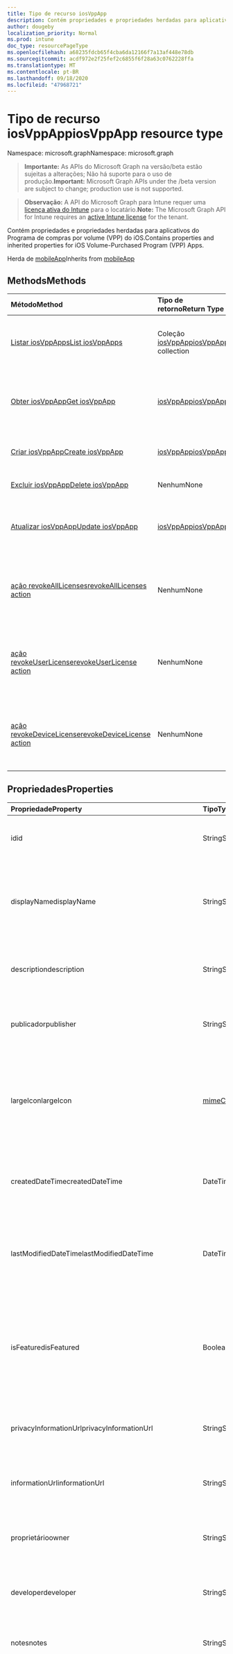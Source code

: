 ```yaml
---
title: Tipo de recurso iosVppApp
description: Contém propriedades e propriedades herdadas para aplicativos do Programa de compras por volume (VPP) do iOS.
author: dougeby
localization_priority: Normal
ms.prod: intune
doc_type: resourcePageType
ms.openlocfilehash: a68235fdcb65f4cba6da12166f7a13af448e78db
ms.sourcegitcommit: acdf972e2f25fef2c6855f6f28a63c0762228ffa
ms.translationtype: MT
ms.contentlocale: pt-BR
ms.lasthandoff: 09/18/2020
ms.locfileid: "47968721"
---
```

# <a name="iosvppapp-resource-type"></a><span data-ttu-id="dc83d-103">Tipo de recurso iosVppApp</span><span class="sxs-lookup"><span data-stu-id="dc83d-103">iosVppApp resource type</span></span>

<span data-ttu-id="dc83d-104">Namespace: microsoft.graph</span><span class="sxs-lookup"><span data-stu-id="dc83d-104">Namespace: microsoft.graph</span></span>

> <span data-ttu-id="dc83d-105">**Importante:** As APIs do Microsoft Graph na versão/beta estão sujeitas a alterações; Não há suporte para o uso de produção.</span><span class="sxs-lookup"><span data-stu-id="dc83d-105">**Important:** Microsoft Graph APIs under the /beta version are subject to change; production use is not supported.</span></span>

> <span data-ttu-id="dc83d-106">**Observação:** A API do Microsoft Graph para Intune requer uma [licença ativa do Intune](https://go.microsoft.com/fwlink/?linkid=839381) para o locatário.</span><span class="sxs-lookup"><span data-stu-id="dc83d-106">**Note:** The Microsoft Graph API for Intune requires an [active Intune license](https://go.microsoft.com/fwlink/?linkid=839381) for the tenant.</span></span>

<span data-ttu-id="dc83d-107">Contém propriedades e propriedades herdadas para aplicativos do Programa de compras por volume (VPP) do iOS.</span><span class="sxs-lookup"><span data-stu-id="dc83d-107">Contains properties and inherited properties for iOS Volume-Purchased Program (VPP) Apps.</span></span>


<span data-ttu-id="dc83d-108">Herda de [mobileApp](../resources/intune-shared-mobileapp.md)</span><span class="sxs-lookup"><span data-stu-id="dc83d-108">Inherits from [mobileApp](../resources/intune-shared-mobileapp.md)</span></span>

## <a name="methods"></a><span data-ttu-id="dc83d-109">Methods</span><span class="sxs-lookup"><span data-stu-id="dc83d-109">Methods</span></span>
|<span data-ttu-id="dc83d-110">Método</span><span class="sxs-lookup"><span data-stu-id="dc83d-110">Method</span></span>|<span data-ttu-id="dc83d-111">Tipo de retorno</span><span class="sxs-lookup"><span data-stu-id="dc83d-111">Return Type</span></span>|<span data-ttu-id="dc83d-112">Descrição</span><span class="sxs-lookup"><span data-stu-id="dc83d-112">Description</span></span>|
|:---|:---|:---|
|[<span data-ttu-id="dc83d-113">Listar iosVppApps</span><span class="sxs-lookup"><span data-stu-id="dc83d-113">List iosVppApps</span></span>](../api/intune-apps-iosvppapp-list.md)|<span data-ttu-id="dc83d-114">Coleção [iosVppApp](../resources/intune-apps-iosvppapp.md)</span><span class="sxs-lookup"><span data-stu-id="dc83d-114">[iosVppApp](../resources/intune-apps-iosvppapp.md) collection</span></span>|<span data-ttu-id="dc83d-115">Lista propriedades e relações dos objetos [iosVppApp](../resources/intune-apps-iosvppapp.md).</span><span class="sxs-lookup"><span data-stu-id="dc83d-115">List properties and relationships of the [iosVppApp](../resources/intune-apps-iosvppapp.md) objects.</span></span>|
|[<span data-ttu-id="dc83d-116">Obter iosVppApp</span><span class="sxs-lookup"><span data-stu-id="dc83d-116">Get iosVppApp</span></span>](../api/intune-apps-iosvppapp-get.md)|[<span data-ttu-id="dc83d-117">iosVppApp</span><span class="sxs-lookup"><span data-stu-id="dc83d-117">iosVppApp</span></span>](../resources/intune-apps-iosvppapp.md)|<span data-ttu-id="dc83d-118">Propriedades de leitura e relações do objeto [iosVppApp](../resources/intune-apps-iosvppapp.md).</span><span class="sxs-lookup"><span data-stu-id="dc83d-118">Read properties and relationships of the [iosVppApp](../resources/intune-apps-iosvppapp.md) object.</span></span>|
|[<span data-ttu-id="dc83d-119">Criar iosVppApp</span><span class="sxs-lookup"><span data-stu-id="dc83d-119">Create iosVppApp</span></span>](../api/intune-apps-iosvppapp-create.md)|[<span data-ttu-id="dc83d-120">iosVppApp</span><span class="sxs-lookup"><span data-stu-id="dc83d-120">iosVppApp</span></span>](../resources/intune-apps-iosvppapp.md)|<span data-ttu-id="dc83d-121">Cria um novo objeto [iosVppApp](../resources/intune-apps-iosvppapp.md).</span><span class="sxs-lookup"><span data-stu-id="dc83d-121">Create a new [iosVppApp](../resources/intune-apps-iosvppapp.md) object.</span></span>|
|[<span data-ttu-id="dc83d-122">Excluir iosVppApp</span><span class="sxs-lookup"><span data-stu-id="dc83d-122">Delete iosVppApp</span></span>](../api/intune-apps-iosvppapp-delete.md)|<span data-ttu-id="dc83d-123">Nenhum</span><span class="sxs-lookup"><span data-stu-id="dc83d-123">None</span></span>|<span data-ttu-id="dc83d-124">Exclui um [iosVppApp](../resources/intune-apps-iosvppapp.md).</span><span class="sxs-lookup"><span data-stu-id="dc83d-124">Deletes a [iosVppApp](../resources/intune-apps-iosvppapp.md).</span></span>|
|[<span data-ttu-id="dc83d-125">Atualizar iosVppApp</span><span class="sxs-lookup"><span data-stu-id="dc83d-125">Update iosVppApp</span></span>](../api/intune-apps-iosvppapp-update.md)|[<span data-ttu-id="dc83d-126">iosVppApp</span><span class="sxs-lookup"><span data-stu-id="dc83d-126">iosVppApp</span></span>](../resources/intune-apps-iosvppapp.md)|<span data-ttu-id="dc83d-127">Atualiza as propriedades de um objeto [iosVppApp](../resources/intune-apps-iosvppapp.md).</span><span class="sxs-lookup"><span data-stu-id="dc83d-127">Update the properties of a [iosVppApp](../resources/intune-apps-iosvppapp.md) object.</span></span>|
|[<span data-ttu-id="dc83d-128">ação revokeAllLicenses</span><span class="sxs-lookup"><span data-stu-id="dc83d-128">revokeAllLicenses action</span></span>](../api/intune-apps-iosvppapp-revokealllicenses.md)|<span data-ttu-id="dc83d-129">Nenhum</span><span class="sxs-lookup"><span data-stu-id="dc83d-129">None</span></span>|<span data-ttu-id="dc83d-130">Revoga todas as licenças VPP do iOS atribuídas para determinado aplicativo.</span><span class="sxs-lookup"><span data-stu-id="dc83d-130">Revoke all assigned iOS VPP licenses for given app.</span></span>|
|[<span data-ttu-id="dc83d-131">ação revokeUserLicense</span><span class="sxs-lookup"><span data-stu-id="dc83d-131">revokeUserLicense action</span></span>](../api/intune-apps-iosvppapp-revokeuserlicense.md)|<span data-ttu-id="dc83d-132">Nenhum</span><span class="sxs-lookup"><span data-stu-id="dc83d-132">None</span></span>|<span data-ttu-id="dc83d-133">Revogar licença de usuário VPP do iOS atribuída para determinado aplicativo.</span><span class="sxs-lookup"><span data-stu-id="dc83d-133">Revoke assigned iOS VPP user license for given app.</span></span>|
|[<span data-ttu-id="dc83d-134">ação revokeDeviceLicense</span><span class="sxs-lookup"><span data-stu-id="dc83d-134">revokeDeviceLicense action</span></span>](../api/intune-apps-iosvppapp-revokedevicelicense.md)|<span data-ttu-id="dc83d-135">Nenhum</span><span class="sxs-lookup"><span data-stu-id="dc83d-135">None</span></span>|<span data-ttu-id="dc83d-136">Revogar licença de dispositivo VPP do iOS atribuída para determinado aplicativo.</span><span class="sxs-lookup"><span data-stu-id="dc83d-136">Revoke assigned iOS VPP device license for given app.</span></span>|

## <a name="properties"></a><span data-ttu-id="dc83d-137">Propriedades</span><span class="sxs-lookup"><span data-stu-id="dc83d-137">Properties</span></span>
|<span data-ttu-id="dc83d-138">Propriedade</span><span class="sxs-lookup"><span data-stu-id="dc83d-138">Property</span></span>|<span data-ttu-id="dc83d-139">Tipo</span><span class="sxs-lookup"><span data-stu-id="dc83d-139">Type</span></span>|<span data-ttu-id="dc83d-140">Descrição</span><span class="sxs-lookup"><span data-stu-id="dc83d-140">Description</span></span>|
|:---|:---|:---|
|<span data-ttu-id="dc83d-141">id</span><span class="sxs-lookup"><span data-stu-id="dc83d-141">id</span></span>|<span data-ttu-id="dc83d-142">String</span><span class="sxs-lookup"><span data-stu-id="dc83d-142">String</span></span>|<span data-ttu-id="dc83d-143">Chave da entidade.</span><span class="sxs-lookup"><span data-stu-id="dc83d-143">Key of the entity.</span></span> <span data-ttu-id="dc83d-144">Herdado de [mobileApp](../resources/intune-shared-mobileapp.md)</span><span class="sxs-lookup"><span data-stu-id="dc83d-144">Inherited from [mobileApp](../resources/intune-shared-mobileapp.md)</span></span>|
|<span data-ttu-id="dc83d-145">displayName</span><span class="sxs-lookup"><span data-stu-id="dc83d-145">displayName</span></span>|<span data-ttu-id="dc83d-146">String</span><span class="sxs-lookup"><span data-stu-id="dc83d-146">String</span></span>|<span data-ttu-id="dc83d-147">O título do aplicativo importado ou definido pelo administrador.</span><span class="sxs-lookup"><span data-stu-id="dc83d-147">The admin provided or imported title of the app.</span></span> <span data-ttu-id="dc83d-148">Herdado de [mobileApp](../resources/intune-shared-mobileapp.md)</span><span class="sxs-lookup"><span data-stu-id="dc83d-148">Inherited from [mobileApp](../resources/intune-shared-mobileapp.md)</span></span>|
|<span data-ttu-id="dc83d-149">description</span><span class="sxs-lookup"><span data-stu-id="dc83d-149">description</span></span>|<span data-ttu-id="dc83d-150">String</span><span class="sxs-lookup"><span data-stu-id="dc83d-150">String</span></span>|<span data-ttu-id="dc83d-151">A descrição do aplicativo.</span><span class="sxs-lookup"><span data-stu-id="dc83d-151">The description of the app.</span></span> <span data-ttu-id="dc83d-152">Herdado de [mobileApp](../resources/intune-shared-mobileapp.md)</span><span class="sxs-lookup"><span data-stu-id="dc83d-152">Inherited from [mobileApp](../resources/intune-shared-mobileapp.md)</span></span>|
|<span data-ttu-id="dc83d-153">publicador</span><span class="sxs-lookup"><span data-stu-id="dc83d-153">publisher</span></span>|<span data-ttu-id="dc83d-154">String</span><span class="sxs-lookup"><span data-stu-id="dc83d-154">String</span></span>|<span data-ttu-id="dc83d-155">O publicador do aplicativo.</span><span class="sxs-lookup"><span data-stu-id="dc83d-155">The publisher of the app.</span></span> <span data-ttu-id="dc83d-156">Herdado de [mobileApp](../resources/intune-shared-mobileapp.md)</span><span class="sxs-lookup"><span data-stu-id="dc83d-156">Inherited from [mobileApp](../resources/intune-shared-mobileapp.md)</span></span>|
|<span data-ttu-id="dc83d-157">largeIcon</span><span class="sxs-lookup"><span data-stu-id="dc83d-157">largeIcon</span></span>|[<span data-ttu-id="dc83d-158">mimeContent</span><span class="sxs-lookup"><span data-stu-id="dc83d-158">mimeContent</span></span>](../resources/intune-shared-mimecontent.md)|<span data-ttu-id="dc83d-159">O ícone grande, a ser exibido nos detalhes do aplicativo e usado para o carregamento do ícone.</span><span class="sxs-lookup"><span data-stu-id="dc83d-159">The large icon, to be displayed in the app details and used for upload of the icon.</span></span> <span data-ttu-id="dc83d-160">Herdado de [mobileApp](../resources/intune-shared-mobileapp.md)</span><span class="sxs-lookup"><span data-stu-id="dc83d-160">Inherited from [mobileApp](../resources/intune-shared-mobileapp.md)</span></span>|
|<span data-ttu-id="dc83d-161">createdDateTime</span><span class="sxs-lookup"><span data-stu-id="dc83d-161">createdDateTime</span></span>|<span data-ttu-id="dc83d-162">DateTimeOffset</span><span class="sxs-lookup"><span data-stu-id="dc83d-162">DateTimeOffset</span></span>|<span data-ttu-id="dc83d-163">A data e a hora da criação do aplicativo.</span><span class="sxs-lookup"><span data-stu-id="dc83d-163">The date and time the app was created.</span></span> <span data-ttu-id="dc83d-164">Herdado de [mobileApp](../resources/intune-shared-mobileapp.md)</span><span class="sxs-lookup"><span data-stu-id="dc83d-164">Inherited from [mobileApp](../resources/intune-shared-mobileapp.md)</span></span>|
|<span data-ttu-id="dc83d-165">lastModifiedDateTime</span><span class="sxs-lookup"><span data-stu-id="dc83d-165">lastModifiedDateTime</span></span>|<span data-ttu-id="dc83d-166">DateTimeOffset</span><span class="sxs-lookup"><span data-stu-id="dc83d-166">DateTimeOffset</span></span>|<span data-ttu-id="dc83d-167">A data e a hora que o aplicativo foi modificado pela última vez.</span><span class="sxs-lookup"><span data-stu-id="dc83d-167">The date and time the app was last modified.</span></span> <span data-ttu-id="dc83d-168">Herdado de [mobileApp](../resources/intune-shared-mobileapp.md)</span><span class="sxs-lookup"><span data-stu-id="dc83d-168">Inherited from [mobileApp](../resources/intune-shared-mobileapp.md)</span></span>|
|<span data-ttu-id="dc83d-169">isFeatured</span><span class="sxs-lookup"><span data-stu-id="dc83d-169">isFeatured</span></span>|<span data-ttu-id="dc83d-170">Boolean</span><span class="sxs-lookup"><span data-stu-id="dc83d-170">Boolean</span></span>|<span data-ttu-id="dc83d-171">O valor que indica se o aplicativo está marcado como em destaque pelo administrador. Herdado de [mobileApp](../resources/intune-shared-mobileapp.md)</span><span class="sxs-lookup"><span data-stu-id="dc83d-171">The value indicating whether the app is marked as featured by the admin. Inherited from [mobileApp](../resources/intune-shared-mobileapp.md)</span></span>|
|<span data-ttu-id="dc83d-172">privacyInformationUrl</span><span class="sxs-lookup"><span data-stu-id="dc83d-172">privacyInformationUrl</span></span>|<span data-ttu-id="dc83d-173">String</span><span class="sxs-lookup"><span data-stu-id="dc83d-173">String</span></span>|<span data-ttu-id="dc83d-174">A URL da declaração de privacidade.</span><span class="sxs-lookup"><span data-stu-id="dc83d-174">The privacy statement Url.</span></span> <span data-ttu-id="dc83d-175">Herdado de [mobileApp](../resources/intune-shared-mobileapp.md)</span><span class="sxs-lookup"><span data-stu-id="dc83d-175">Inherited from [mobileApp](../resources/intune-shared-mobileapp.md)</span></span>|
|<span data-ttu-id="dc83d-176">informationUrl</span><span class="sxs-lookup"><span data-stu-id="dc83d-176">informationUrl</span></span>|<span data-ttu-id="dc83d-177">String</span><span class="sxs-lookup"><span data-stu-id="dc83d-177">String</span></span>|<span data-ttu-id="dc83d-178">A URL de informações adicionais.</span><span class="sxs-lookup"><span data-stu-id="dc83d-178">The more information Url.</span></span> <span data-ttu-id="dc83d-179">Herdado de [mobileApp](../resources/intune-shared-mobileapp.md)</span><span class="sxs-lookup"><span data-stu-id="dc83d-179">Inherited from [mobileApp](../resources/intune-shared-mobileapp.md)</span></span>|
|<span data-ttu-id="dc83d-180">proprietário</span><span class="sxs-lookup"><span data-stu-id="dc83d-180">owner</span></span>|<span data-ttu-id="dc83d-181">String</span><span class="sxs-lookup"><span data-stu-id="dc83d-181">String</span></span>|<span data-ttu-id="dc83d-182">O proprietário do conteúdo.</span><span class="sxs-lookup"><span data-stu-id="dc83d-182">The owner of the app.</span></span> <span data-ttu-id="dc83d-183">Herdado de [mobileApp](../resources/intune-shared-mobileapp.md)</span><span class="sxs-lookup"><span data-stu-id="dc83d-183">Inherited from [mobileApp](../resources/intune-shared-mobileapp.md)</span></span>|
|<span data-ttu-id="dc83d-184">developer</span><span class="sxs-lookup"><span data-stu-id="dc83d-184">developer</span></span>|<span data-ttu-id="dc83d-185">String</span><span class="sxs-lookup"><span data-stu-id="dc83d-185">String</span></span>|<span data-ttu-id="dc83d-186">O desenvolvedor do aplicativo.</span><span class="sxs-lookup"><span data-stu-id="dc83d-186">The developer of the app.</span></span> <span data-ttu-id="dc83d-187">Herdado de [mobileApp](../resources/intune-shared-mobileapp.md)</span><span class="sxs-lookup"><span data-stu-id="dc83d-187">Inherited from [mobileApp](../resources/intune-shared-mobileapp.md)</span></span>|
|<span data-ttu-id="dc83d-188">notes</span><span class="sxs-lookup"><span data-stu-id="dc83d-188">notes</span></span>|<span data-ttu-id="dc83d-189">String</span><span class="sxs-lookup"><span data-stu-id="dc83d-189">String</span></span>|<span data-ttu-id="dc83d-190">Anotações do aplicativo.</span><span class="sxs-lookup"><span data-stu-id="dc83d-190">Notes for the app.</span></span> <span data-ttu-id="dc83d-191">Herdado de [mobileApp](../resources/intune-shared-mobileapp.md)</span><span class="sxs-lookup"><span data-stu-id="dc83d-191">Inherited from [mobileApp](../resources/intune-shared-mobileapp.md)</span></span>|
|<span data-ttu-id="dc83d-192">uploadState</span><span class="sxs-lookup"><span data-stu-id="dc83d-192">uploadState</span></span>|<span data-ttu-id="dc83d-193">Int32</span><span class="sxs-lookup"><span data-stu-id="dc83d-193">Int32</span></span>|<span data-ttu-id="dc83d-194">O estado de upload.</span><span class="sxs-lookup"><span data-stu-id="dc83d-194">The upload state.</span></span> <span data-ttu-id="dc83d-195">Os valores possíveis são: 0- `Not Ready` , 1- `Ready` , 2- `Processing` .</span><span class="sxs-lookup"><span data-stu-id="dc83d-195">Possible values are: 0 - `Not Ready`, 1 - `Ready`, 2 - `Processing`.</span></span> <span data-ttu-id="dc83d-196">Herdado de [mobileApp](../resources/intune-shared-mobileapp.md)</span><span class="sxs-lookup"><span data-stu-id="dc83d-196">Inherited from [mobileApp](../resources/intune-shared-mobileapp.md)</span></span>|
|<span data-ttu-id="dc83d-197">publishingState</span><span class="sxs-lookup"><span data-stu-id="dc83d-197">publishingState</span></span>|[<span data-ttu-id="dc83d-198">mobileAppPublishingState</span><span class="sxs-lookup"><span data-stu-id="dc83d-198">mobileAppPublishingState</span></span>](../resources/intune-apps-mobileapppublishingstate.md)|<span data-ttu-id="dc83d-199">O estado de publicação do aplicativo.</span><span class="sxs-lookup"><span data-stu-id="dc83d-199">The publishing state for the app.</span></span> <span data-ttu-id="dc83d-200">O aplicativo não pode ser assinado, a menos que ele seja publicado.</span><span class="sxs-lookup"><span data-stu-id="dc83d-200">The app cannot be assigned unless the app is published.</span></span> <span data-ttu-id="dc83d-201">Herdado de [mobileApp](../resources/intune-shared-mobileapp.md).</span><span class="sxs-lookup"><span data-stu-id="dc83d-201">Inherited from [mobileApp](../resources/intune-shared-mobileapp.md).</span></span> <span data-ttu-id="dc83d-202">Os valores possíveis são: `notPublished`, `processing`, `published`.</span><span class="sxs-lookup"><span data-stu-id="dc83d-202">Possible values are: `notPublished`, `processing`, `published`.</span></span>|
|<span data-ttu-id="dc83d-203">isAssigned</span><span class="sxs-lookup"><span data-stu-id="dc83d-203">isAssigned</span></span>|<span data-ttu-id="dc83d-204">Boolean</span><span class="sxs-lookup"><span data-stu-id="dc83d-204">Boolean</span></span>|<span data-ttu-id="dc83d-205">O valor que indica se o aplicativo é atribuído a pelo menos um grupo.</span><span class="sxs-lookup"><span data-stu-id="dc83d-205">The value indicating whether the app is assigned to at least one group.</span></span> <span data-ttu-id="dc83d-206">Herdado de [mobileApp](../resources/intune-shared-mobileapp.md)</span><span class="sxs-lookup"><span data-stu-id="dc83d-206">Inherited from [mobileApp](../resources/intune-shared-mobileapp.md)</span></span>|
|<span data-ttu-id="dc83d-207">roleScopeTagIds</span><span class="sxs-lookup"><span data-stu-id="dc83d-207">roleScopeTagIds</span></span>|<span data-ttu-id="dc83d-208">Coleção de cadeias de caracteres</span><span class="sxs-lookup"><span data-stu-id="dc83d-208">String collection</span></span>|<span data-ttu-id="dc83d-209">Lista de IDs de marca de escopo para este aplicativo móvel.</span><span class="sxs-lookup"><span data-stu-id="dc83d-209">List of scope tag ids for this mobile app.</span></span> <span data-ttu-id="dc83d-210">Herdado de [mobileApp](../resources/intune-shared-mobileapp.md)</span><span class="sxs-lookup"><span data-stu-id="dc83d-210">Inherited from [mobileApp](../resources/intune-shared-mobileapp.md)</span></span>|
|<span data-ttu-id="dc83d-211">dependentAppCount</span><span class="sxs-lookup"><span data-stu-id="dc83d-211">dependentAppCount</span></span>|<span data-ttu-id="dc83d-212">Int32</span><span class="sxs-lookup"><span data-stu-id="dc83d-212">Int32</span></span>|<span data-ttu-id="dc83d-213">O número total de dependências do aplicativo filho.</span><span class="sxs-lookup"><span data-stu-id="dc83d-213">The total number of dependencies the child app has.</span></span> <span data-ttu-id="dc83d-214">Herdado de [mobileApp](../resources/intune-shared-mobileapp.md)</span><span class="sxs-lookup"><span data-stu-id="dc83d-214">Inherited from [mobileApp](../resources/intune-shared-mobileapp.md)</span></span>|
|<span data-ttu-id="dc83d-215">supersedingAppCount</span><span class="sxs-lookup"><span data-stu-id="dc83d-215">supersedingAppCount</span></span>|<span data-ttu-id="dc83d-216">Int32</span><span class="sxs-lookup"><span data-stu-id="dc83d-216">Int32</span></span>|<span data-ttu-id="dc83d-217">O número total de aplicativos que este aplicativo substitui direta ou indiretamente.</span><span class="sxs-lookup"><span data-stu-id="dc83d-217">The total number of apps this app directly or indirectly supersedes.</span></span> <span data-ttu-id="dc83d-218">Herdado de [mobileApp](../resources/intune-shared-mobileapp.md)</span><span class="sxs-lookup"><span data-stu-id="dc83d-218">Inherited from [mobileApp](../resources/intune-shared-mobileapp.md)</span></span>|
|<span data-ttu-id="dc83d-219">supersededAppCount</span><span class="sxs-lookup"><span data-stu-id="dc83d-219">supersededAppCount</span></span>|<span data-ttu-id="dc83d-220">Int32</span><span class="sxs-lookup"><span data-stu-id="dc83d-220">Int32</span></span>|<span data-ttu-id="dc83d-221">O número total de aplicativos que este aplicativo está substituindo direta ou indiretamente por.</span><span class="sxs-lookup"><span data-stu-id="dc83d-221">The total number of apps this app is directly or indirectly superseded by.</span></span> <span data-ttu-id="dc83d-222">Herdado de [mobileApp](../resources/intune-shared-mobileapp.md)</span><span class="sxs-lookup"><span data-stu-id="dc83d-222">Inherited from [mobileApp](../resources/intune-shared-mobileapp.md)</span></span>|
|<span data-ttu-id="dc83d-223">usedLicenseCount</span><span class="sxs-lookup"><span data-stu-id="dc83d-223">usedLicenseCount</span></span>|<span data-ttu-id="dc83d-224">Int32</span><span class="sxs-lookup"><span data-stu-id="dc83d-224">Int32</span></span>|<span data-ttu-id="dc83d-225">O número de aplicativos VPP em uso.</span><span class="sxs-lookup"><span data-stu-id="dc83d-225">The number of VPP licenses in use.</span></span>|
|<span data-ttu-id="dc83d-226">totalLicenseCount</span><span class="sxs-lookup"><span data-stu-id="dc83d-226">totalLicenseCount</span></span>|<span data-ttu-id="dc83d-227">Int32</span><span class="sxs-lookup"><span data-stu-id="dc83d-227">Int32</span></span>|<span data-ttu-id="dc83d-228">O número total de licenças VPP.</span><span class="sxs-lookup"><span data-stu-id="dc83d-228">The total number of VPP licenses.</span></span>|
|<span data-ttu-id="dc83d-229">releaseDateTime</span><span class="sxs-lookup"><span data-stu-id="dc83d-229">releaseDateTime</span></span>|<span data-ttu-id="dc83d-230">DateTimeOffset</span><span class="sxs-lookup"><span data-stu-id="dc83d-230">DateTimeOffset</span></span>|<span data-ttu-id="dc83d-231">A data e a hora de lançamento do aplicativo VPP.</span><span class="sxs-lookup"><span data-stu-id="dc83d-231">The VPP application release date and time.</span></span>|
|<span data-ttu-id="dc83d-232">appStoreUrl</span><span class="sxs-lookup"><span data-stu-id="dc83d-232">appStoreUrl</span></span>|<span data-ttu-id="dc83d-233">String</span><span class="sxs-lookup"><span data-stu-id="dc83d-233">String</span></span>|<span data-ttu-id="dc83d-234">A URL da loja.</span><span class="sxs-lookup"><span data-stu-id="dc83d-234">The store URL.</span></span>|
|<span data-ttu-id="dc83d-235">licensingType</span><span class="sxs-lookup"><span data-stu-id="dc83d-235">licensingType</span></span>|[<span data-ttu-id="dc83d-236">vppLicensingType</span><span class="sxs-lookup"><span data-stu-id="dc83d-236">vppLicensingType</span></span>](../resources/intune-apps-vpplicensingtype.md)|<span data-ttu-id="dc83d-237">O tipo de licença com suporte.</span><span class="sxs-lookup"><span data-stu-id="dc83d-237">The supported License Type.</span></span>|
|<span data-ttu-id="dc83d-238">applicableDeviceType</span><span class="sxs-lookup"><span data-stu-id="dc83d-238">applicableDeviceType</span></span>|[<span data-ttu-id="dc83d-239">iosDeviceType</span><span class="sxs-lookup"><span data-stu-id="dc83d-239">iosDeviceType</span></span>](../resources/intune-apps-iosdevicetype.md)|<span data-ttu-id="dc83d-240">O tipo de dispositivo iOS aplicável.</span><span class="sxs-lookup"><span data-stu-id="dc83d-240">The applicable iOS Device Type.</span></span>|
|<span data-ttu-id="dc83d-241">vppTokenOrganizationName</span><span class="sxs-lookup"><span data-stu-id="dc83d-241">vppTokenOrganizationName</span></span>|<span data-ttu-id="dc83d-242">String</span><span class="sxs-lookup"><span data-stu-id="dc83d-242">String</span></span>|<span data-ttu-id="dc83d-243">A organização associada ao Token do Programa de Compra por Volume da Apple</span><span class="sxs-lookup"><span data-stu-id="dc83d-243">The organization associated with the Apple Volume Purchase Program Token</span></span>|
|<span data-ttu-id="dc83d-244">vppTokenAccountType</span><span class="sxs-lookup"><span data-stu-id="dc83d-244">vppTokenAccountType</span></span>|[<span data-ttu-id="dc83d-245">vppTokenAccountType</span><span class="sxs-lookup"><span data-stu-id="dc83d-245">vppTokenAccountType</span></span>](../resources/intune-shared-vpptokenaccounttype.md)|<span data-ttu-id="dc83d-246">O tipo de programa de compra por volume ao qual o Token do Programa de Compra por Volume da Apple especificado está associado.</span><span class="sxs-lookup"><span data-stu-id="dc83d-246">The type of volume purchase program which the given Apple Volume Purchase Program Token is associated with.</span></span> <span data-ttu-id="dc83d-247">Os valores possíveis são: `business`, `education`.</span><span class="sxs-lookup"><span data-stu-id="dc83d-247">Possible values are: `business`, `education`.</span></span> <span data-ttu-id="dc83d-248">Os valores possíveis são: `business`, `education`.</span><span class="sxs-lookup"><span data-stu-id="dc83d-248">Possible values are: `business`, `education`.</span></span>|
|<span data-ttu-id="dc83d-249">vppTokenAppleId</span><span class="sxs-lookup"><span data-stu-id="dc83d-249">vppTokenAppleId</span></span>|<span data-ttu-id="dc83d-250">String</span><span class="sxs-lookup"><span data-stu-id="dc83d-250">String</span></span>|<span data-ttu-id="dc83d-251">O Apple Id associado ao Token do Programa de Compra de Volume da Apple.</span><span class="sxs-lookup"><span data-stu-id="dc83d-251">The Apple Id associated with the given Apple Volume Purchase Program Token.</span></span>|
|<span data-ttu-id="dc83d-252">bundleId</span><span class="sxs-lookup"><span data-stu-id="dc83d-252">bundleId</span></span>|<span data-ttu-id="dc83d-253">String</span><span class="sxs-lookup"><span data-stu-id="dc83d-253">String</span></span>|<span data-ttu-id="dc83d-254">O Nome da Identidade.</span><span class="sxs-lookup"><span data-stu-id="dc83d-254">The Identity Name.</span></span>|
|<span data-ttu-id="dc83d-255">vppTokenId</span><span class="sxs-lookup"><span data-stu-id="dc83d-255">vppTokenId</span></span>|<span data-ttu-id="dc83d-256">String</span><span class="sxs-lookup"><span data-stu-id="dc83d-256">String</span></span>|<span data-ttu-id="dc83d-257">Identificador do token VPP associado a este aplicativo.</span><span class="sxs-lookup"><span data-stu-id="dc83d-257">Identifier of the VPP token associated with this app.</span></span>|
|<span data-ttu-id="dc83d-258">revokeLicenseActionResults</span><span class="sxs-lookup"><span data-stu-id="dc83d-258">revokeLicenseActionResults</span></span>|<span data-ttu-id="dc83d-259">coleção [iosVppAppRevokeLicensesActionResult](../resources/intune-apps-iosvppapprevokelicensesactionresult.md)</span><span class="sxs-lookup"><span data-stu-id="dc83d-259">[iosVppAppRevokeLicensesActionResult](../resources/intune-apps-iosvppapprevokelicensesactionresult.md) collection</span></span>|<span data-ttu-id="dc83d-260">Resultados da revogação de ações de licença neste aplicativo.</span><span class="sxs-lookup"><span data-stu-id="dc83d-260">Results of revoke license actions on this app.</span></span>|

## <a name="relationships"></a><span data-ttu-id="dc83d-261">Relações</span><span class="sxs-lookup"><span data-stu-id="dc83d-261">Relationships</span></span>
|<span data-ttu-id="dc83d-262">Relação</span><span class="sxs-lookup"><span data-stu-id="dc83d-262">Relationship</span></span>|<span data-ttu-id="dc83d-263">Tipo</span><span class="sxs-lookup"><span data-stu-id="dc83d-263">Type</span></span>|<span data-ttu-id="dc83d-264">Descrição</span><span class="sxs-lookup"><span data-stu-id="dc83d-264">Description</span></span>|
|:---|:---|:---|
|<span data-ttu-id="dc83d-265">categories</span><span class="sxs-lookup"><span data-stu-id="dc83d-265">categories</span></span>|<span data-ttu-id="dc83d-266">Coleção [mobileAppCategory](../resources/intune-apps-mobileappcategory.md)</span><span class="sxs-lookup"><span data-stu-id="dc83d-266">[mobileAppCategory](../resources/intune-apps-mobileappcategory.md) collection</span></span>|<span data-ttu-id="dc83d-267">A lista de categorias para este aplicativo.</span><span class="sxs-lookup"><span data-stu-id="dc83d-267">The list of categories for this app.</span></span> <span data-ttu-id="dc83d-268">Herdado de [mobileApp](../resources/intune-shared-mobileapp.md)</span><span class="sxs-lookup"><span data-stu-id="dc83d-268">Inherited from [mobileApp](../resources/intune-shared-mobileapp.md)</span></span>|
|<span data-ttu-id="dc83d-269">assignments</span><span class="sxs-lookup"><span data-stu-id="dc83d-269">assignments</span></span>|<span data-ttu-id="dc83d-270">Coleção [mobileAppAssignment](../resources/intune-apps-mobileappassignment.md)</span><span class="sxs-lookup"><span data-stu-id="dc83d-270">[mobileAppAssignment](../resources/intune-apps-mobileappassignment.md) collection</span></span>|<span data-ttu-id="dc83d-271">A lista de atribuições de grupo para esse aplicativo móvel.</span><span class="sxs-lookup"><span data-stu-id="dc83d-271">The list of group assignments for this mobile app.</span></span> <span data-ttu-id="dc83d-272">Herdado de [mobileApp](../resources/intune-shared-mobileapp.md)</span><span class="sxs-lookup"><span data-stu-id="dc83d-272">Inherited from [mobileApp](../resources/intune-shared-mobileapp.md)</span></span>|
|<span data-ttu-id="dc83d-273">installSummary</span><span class="sxs-lookup"><span data-stu-id="dc83d-273">installSummary</span></span>|[<span data-ttu-id="dc83d-274">mobileAppInstallSummary</span><span class="sxs-lookup"><span data-stu-id="dc83d-274">mobileAppInstallSummary</span></span>](../resources/intune-apps-mobileappinstallsummary.md)|<span data-ttu-id="dc83d-275">Resumo de instalação do aplicativo móvel.</span><span class="sxs-lookup"><span data-stu-id="dc83d-275">Mobile App Install Summary.</span></span> <span data-ttu-id="dc83d-276">Herdado de [mobileApp](../resources/intune-shared-mobileapp.md)</span><span class="sxs-lookup"><span data-stu-id="dc83d-276">Inherited from [mobileApp](../resources/intune-shared-mobileapp.md)</span></span>|
|<span data-ttu-id="dc83d-277">deviceStatuses</span><span class="sxs-lookup"><span data-stu-id="dc83d-277">deviceStatuses</span></span>|<span data-ttu-id="dc83d-278">coleção [mobileAppInstallStatus](../resources/intune-apps-mobileappinstallstatus.md)</span><span class="sxs-lookup"><span data-stu-id="dc83d-278">[mobileAppInstallStatus](../resources/intune-apps-mobileappinstallstatus.md) collection</span></span>|<span data-ttu-id="dc83d-279">A lista de Estados de instalação para este aplicativo móvel.</span><span class="sxs-lookup"><span data-stu-id="dc83d-279">The list of installation states for this mobile app.</span></span> <span data-ttu-id="dc83d-280">Herdado de [mobileApp](../resources/intune-shared-mobileapp.md)</span><span class="sxs-lookup"><span data-stu-id="dc83d-280">Inherited from [mobileApp](../resources/intune-shared-mobileapp.md)</span></span>|
|<span data-ttu-id="dc83d-281">userStatuses</span><span class="sxs-lookup"><span data-stu-id="dc83d-281">userStatuses</span></span>|<span data-ttu-id="dc83d-282">coleção [userAppInstallStatus](../resources/intune-apps-userappinstallstatus.md)</span><span class="sxs-lookup"><span data-stu-id="dc83d-282">[userAppInstallStatus](../resources/intune-apps-userappinstallstatus.md) collection</span></span>|<span data-ttu-id="dc83d-283">A lista de Estados de instalação para este aplicativo móvel.</span><span class="sxs-lookup"><span data-stu-id="dc83d-283">The list of installation states for this mobile app.</span></span> <span data-ttu-id="dc83d-284">Herdado de [mobileApp](../resources/intune-shared-mobileapp.md)</span><span class="sxs-lookup"><span data-stu-id="dc83d-284">Inherited from [mobileApp](../resources/intune-shared-mobileapp.md)</span></span>|
|<span data-ttu-id="dc83d-285">relações</span><span class="sxs-lookup"><span data-stu-id="dc83d-285">relationships</span></span>|<span data-ttu-id="dc83d-286">coleção [mobileAppRelationship](../resources/intune-apps-mobileapprelationship.md)</span><span class="sxs-lookup"><span data-stu-id="dc83d-286">[mobileAppRelationship](../resources/intune-apps-mobileapprelationship.md) collection</span></span>|<span data-ttu-id="dc83d-287">O conjunto de relações diretas para este aplicativo.</span><span class="sxs-lookup"><span data-stu-id="dc83d-287">The set of direct relationships for this app.</span></span> <span data-ttu-id="dc83d-288">Herdado de [mobileApp](../resources/intune-shared-mobileapp.md)</span><span class="sxs-lookup"><span data-stu-id="dc83d-288">Inherited from [mobileApp](../resources/intune-shared-mobileapp.md)</span></span>|
|<span data-ttu-id="dc83d-289">assignedLicenses</span><span class="sxs-lookup"><span data-stu-id="dc83d-289">assignedLicenses</span></span>|<span data-ttu-id="dc83d-290">coleção [iosVppAppAssignedLicense](../resources/intune-apps-iosvppappassignedlicense.md)</span><span class="sxs-lookup"><span data-stu-id="dc83d-290">[iosVppAppAssignedLicense](../resources/intune-apps-iosvppappassignedlicense.md) collection</span></span>|<span data-ttu-id="dc83d-291">As licenças atribuídas a este aplicativo.</span><span class="sxs-lookup"><span data-stu-id="dc83d-291">The licenses assigned to this app.</span></span>|

## <a name="json-representation"></a><span data-ttu-id="dc83d-292">Representação JSON</span><span class="sxs-lookup"><span data-stu-id="dc83d-292">JSON Representation</span></span>
<span data-ttu-id="dc83d-293">Veja a seguir uma representação JSON do recurso.</span><span class="sxs-lookup"><span data-stu-id="dc83d-293">Here is a JSON representation of the resource.</span></span>
<!-- {
  "blockType": "resource",
  "keyProperty": "id",
  "@odata.type": "microsoft.graph.iosVppApp"
}
-->
``` json
{
  "@odata.type": "#microsoft.graph.iosVppApp",
  "id": "String (identifier)",
  "displayName": "String",
  "description": "String",
  "publisher": "String",
  "largeIcon": {
    "@odata.type": "microsoft.graph.mimeContent",
    "type": "String",
    "value": "binary"
  },
  "createdDateTime": "String (timestamp)",
  "lastModifiedDateTime": "String (timestamp)",
  "isFeatured": true,
  "privacyInformationUrl": "String",
  "informationUrl": "String",
  "owner": "String",
  "developer": "String",
  "notes": "String",
  "uploadState": 1024,
  "publishingState": "String",
  "isAssigned": true,
  "roleScopeTagIds": [
    "String"
  ],
  "dependentAppCount": 1024,
  "supersedingAppCount": 1024,
  "supersededAppCount": 1024,
  "usedLicenseCount": 1024,
  "totalLicenseCount": 1024,
  "releaseDateTime": "String (timestamp)",
  "appStoreUrl": "String",
  "licensingType": {
    "@odata.type": "microsoft.graph.vppLicensingType",
    "supportUserLicensing": true,
    "supportDeviceLicensing": true,
    "supportsUserLicensing": true,
    "supportsDeviceLicensing": true
  },
  "applicableDeviceType": {
    "@odata.type": "microsoft.graph.iosDeviceType",
    "iPad": true,
    "iPhoneAndIPod": true
  },
  "vppTokenOrganizationName": "String",
  "vppTokenAccountType": "String",
  "vppTokenAppleId": "String",
  "bundleId": "String",
  "vppTokenId": "String",
  "revokeLicenseActionResults": [
    {
      "@odata.type": "microsoft.graph.iosVppAppRevokeLicensesActionResult",
      "userId": "String",
      "managedDeviceId": "String",
      "totalLicensesCount": 1024,
      "failedLicensesCount": 1024,
      "actionFailureReason": "String",
      "actionName": "String",
      "actionState": "String",
      "startDateTime": "String (timestamp)",
      "lastUpdatedDateTime": "String (timestamp)"
    }
  ]
}
```






